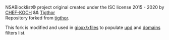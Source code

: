 NSABlocklist© project original created under the ISC license 2015 - 2020 by [CHEF-KOCH](https://github.com/CHEF-KOCH) && [Tigthor](https://github.com/tigthor)  
Repository forked from [tigthor](https://github.com/tigthor/NSA-CIA-Blocklist).

This fork is modified and used in [gioxx/xfiles](https://github.com/gioxx/xfiles) to populate [upd](https://github.com/gioxx/xfiles/blob/master/upd.txt) and [domains](https://github.com/gioxx/xfiles/blob/master/domains/upd_domains.txt) filters list.
